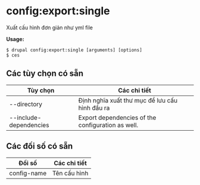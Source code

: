 # config:export:single
Xuất cấu hình đơn giản như yml file

**Usage:**
```
$ drupal config:export:single [arguments] [options] 
$ ces  
```

## Các tùy chọn có sẵn
Tùy chọn | Các chi tiết
-------|-------------
--directory | Định nghĩa xuất thư mục để lưu cấu hình đầu ra
--include-dependencies | Export dependencies of the configuration as well.

## Các đối số có sẵn
Đối số | Các chi tiết
---------|-------------
config-name | Tên cấu hình
